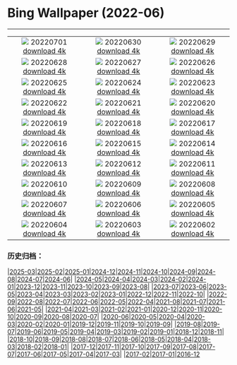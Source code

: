 # Bing Wallpaper (2022-06)
**************
| | | |
| :----: | :----: | :----: |
| ![](https://www.bing.com/th?id=OHR.WeatherGirls_JA-JP8965707345_1920x1080.jpg) 20220701 [download 4k](https://www.bing.com/th?id=OHR.WeatherGirls_JA-JP8965707345_UHD.jpg) | ![](https://www.bing.com/th?id=OHR.AcramanCrater_JA-JP8946948216_1920x1080.jpg) 20220630 [download 4k](https://www.bing.com/th?id=OHR.AcramanCrater_JA-JP8946948216_UHD.jpg) | ![](https://www.bing.com/th?id=OHR.PhangNgaBay_JA-JP8895232553_1920x1080.jpg) 20220629 [download 4k](https://www.bing.com/th?id=OHR.PhangNgaBay_JA-JP8895232553_UHD.jpg) |
| ![](https://www.bing.com/th?id=OHR.Pride2022_JA-JP9443071616_1920x1080.jpg) 20220628 [download 4k](https://www.bing.com/th?id=OHR.Pride2022_JA-JP9443071616_UHD.jpg) | ![](https://www.bing.com/th?id=OHR.TafilaletOasis_JA-JP8768800369_1920x1080.jpg) 20220627 [download 4k](https://www.bing.com/th?id=OHR.TafilaletOasis_JA-JP8768800369_UHD.jpg) | ![](https://www.bing.com/th?id=OHR.ValensoleLavender_JA-JP9297827005_1920x1080.jpg) 20220626 [download 4k](https://www.bing.com/th?id=OHR.ValensoleLavender_JA-JP9297827005_UHD.jpg) |
| ![](https://www.bing.com/th?id=OHR.BBMomCub_JA-JP7954363622_1920x1080.jpg) 20220625 [download 4k](https://www.bing.com/th?id=OHR.BBMomCub_JA-JP7954363622_UHD.jpg) | ![](https://www.bing.com/th?id=OHR.CenoteDiver_JA-JP9218005435_1920x1080.jpg) 20220624 [download 4k](https://www.bing.com/th?id=OHR.CenoteDiver_JA-JP9218005435_UHD.jpg) | ![](https://www.bing.com/th?id=OHR.MostarBridge_JA-JP7587669140_1920x1080.jpg) 20220623 [download 4k](https://www.bing.com/th?id=OHR.MostarBridge_JA-JP7587669140_UHD.jpg) |
| ![](https://www.bing.com/th?id=OHR.BactrianCamels_JA-JP7529233941_1920x1080.jpg) 20220622 [download 4k](https://www.bing.com/th?id=OHR.BactrianCamels_JA-JP7529233941_UHD.jpg) | ![](https://www.bing.com/th?id=OHR.GlastonburySolstice_JA-JP7450481992_1920x1080.jpg) 20220621 [download 4k](https://www.bing.com/th?id=OHR.GlastonburySolstice_JA-JP7450481992_UHD.jpg) | ![](https://www.bing.com/th?id=OHR.AmazonianEcuador_JA-JP7374463660_1920x1080.jpg) 20220620 [download 4k](https://www.bing.com/th?id=OHR.AmazonianEcuador_JA-JP7374463660_UHD.jpg) |
| ![](https://www.bing.com/th?id=OHR.Cassowary_JA-JP7312924518_1920x1080.jpg) 20220619 [download 4k](https://www.bing.com/th?id=OHR.Cassowary_JA-JP7312924518_UHD.jpg) | ![](https://www.bing.com/th?id=OHR.CelebratingSurfing_JA-JP6995513672_1920x1080.jpg) 20220618 [download 4k](https://www.bing.com/th?id=OHR.CelebratingSurfing_JA-JP6995513672_UHD.jpg) | ![](https://www.bing.com/th?id=OHR.Balsamroot_JA-JP6961124906_1920x1080.jpg) 20220617 [download 4k](https://www.bing.com/th?id=OHR.Balsamroot_JA-JP6961124906_UHD.jpg) |
| ![](https://www.bing.com/th?id=OHR.ParrotDay_JA-JP9376761173_1920x1080.jpg) 20220616 [download 4k](https://www.bing.com/th?id=OHR.ParrotDay_JA-JP9376761173_UHD.jpg) | ![](https://www.bing.com/th?id=OHR.Chiba2022_JA-JP0131649713_1920x1080.jpg) 20220615 [download 4k](https://www.bing.com/th?id=OHR.Chiba2022_JA-JP0131649713_UHD.jpg) | ![](https://www.bing.com/th?id=OHR.MuseumMile_JA-JP9275285079_1920x1080.jpg) 20220614 [download 4k](https://www.bing.com/th?id=OHR.MuseumMile_JA-JP9275285079_UHD.jpg) |
| ![](https://www.bing.com/th?id=OHR.OkavangoElephant_JA-JP9207952465_1920x1080.jpg) 20220613 [download 4k](https://www.bing.com/th?id=OHR.OkavangoElephant_JA-JP9207952465_UHD.jpg) | ![](https://www.bing.com/th?id=OHR.SierraPonce_JA-JP9133053341_1920x1080.jpg) 20220612 [download 4k](https://www.bing.com/th?id=OHR.SierraPonce_JA-JP9133053341_UHD.jpg) | ![](https://www.bing.com/th?id=OHR.Tsuyu2022_JA-JP9976288133_1920x1080.jpg) 20220611 [download 4k](https://www.bing.com/th?id=OHR.Tsuyu2022_JA-JP9976288133_UHD.jpg) |
| ![](https://www.bing.com/th?id=OHR.CRPoppies_JA-JP9051665669_1920x1080.jpg) 20220610 [download 4k](https://www.bing.com/th?id=OHR.CRPoppies_JA-JP9051665669_UHD.jpg) | ![](https://www.bing.com/th?id=OHR.SweetheartAbbey_JA-JP7796911981_1920x1080.jpg) 20220609 [download 4k](https://www.bing.com/th?id=OHR.SweetheartAbbey_JA-JP7796911981_UHD.jpg) | ![](https://www.bing.com/th?id=OHR.CommonDolphin_JA-JP7729997499_1920x1080.jpg) 20220608 [download 4k](https://www.bing.com/th?id=OHR.CommonDolphin_JA-JP7729997499_UHD.jpg) |
| ![](https://www.bing.com/th?id=OHR.HaagaRhododendron_JA-JP7182779297_1920x1080.jpg) 20220607 [download 4k](https://www.bing.com/th?id=OHR.HaagaRhododendron_JA-JP7182779297_UHD.jpg) | ![](https://www.bing.com/th?id=OHR.IndigoBunting_JA-JP7115947274_1920x1080.jpg) 20220606 [download 4k](https://www.bing.com/th?id=OHR.IndigoBunting_JA-JP7115947274_UHD.jpg) | ![](https://www.bing.com/th?id=OHR.RapadalenSNP_JA-JP6703210086_1920x1080.jpg) 20220605 [download 4k](https://www.bing.com/th?id=OHR.RapadalenSNP_JA-JP6703210086_UHD.jpg) |
| ![](https://www.bing.com/th?id=OHR.BannerPeak_JA-JP7008199955_1920x1080.jpg) 20220604 [download 4k](https://www.bing.com/th?id=OHR.BannerPeak_JA-JP7008199955_UHD.jpg) | ![](https://www.bing.com/th?id=OHR.MoabCycling_JA-JP0361164057_1920x1080.jpg) 20220603 [download 4k](https://www.bing.com/th?id=OHR.MoabCycling_JA-JP0361164057_UHD.jpg) | ![](https://www.bing.com/th?id=OHR.Yokohama2022_JA-JP3104560047_1920x1080.jpg) 20220602 [download 4k](https://www.bing.com/th?id=OHR.Yokohama2022_JA-JP3104560047_UHD.jpg) |

### 历史归档：

|[2025-03](/../2025-03/2025-03.md)|[2025-02](/../2025-02/2025-02.md)|[2025-01](/../2025-01/2025-01.md)|[2024-12](/../2024-12/2024-12.md)|[2024-11](/../2024-11/2024-11.md)|[2024-10](/../2024-10/2024-10.md)|[2024-09](/../2024-09/2024-09.md)|[2024-08](/../2024-08/2024-08.md)|[2024-07](/../2024-07/2024-07.md)|[2024-06](/../2024-06/2024-06.md)|
|[2024-05](/../2024-05/2024-05.md)|[2024-04](/../2024-04/2024-04.md)|[2024-03](/../2024-03/2024-03.md)|[2024-02](/../2024-02/2024-02.md)|[2024-01](/../2024-01/2024-01.md)|[2023-12](/../2023-12/2023-12.md)|[2023-11](/../2023-11/2023-11.md)|[2023-10](/../2023-10/2023-10.md)|[2023-09](/../2023-09/2023-09.md)|[2023-08](/../2023-08/2023-08.md)|
|[2023-07](/../2023-07/2023-07.md)|[2023-06](/../2023-06/2023-06.md)|[2023-05](/../2023-05/2023-05.md)|[2023-04](/../2023-04/2023-04.md)|[2023-03](/../2023-03/2023-03.md)|[2023-02](/../2023-02/2023-02.md)|[2023-01](/../2023-01/2023-01.md)|[2022-12](/../2022-12/2022-12.md)|[2022-11](/../2022-11/2022-11.md)|[2022-10](/../2022-10/2022-10.md)|
|[2022-09](/../2022-09/2022-09.md)|[2022-08](/../2022-08/2022-08.md)|[2022-07](/../2022-07/2022-07.md)|[2022-06](/2022-06.md)|[2022-05](/../2022-05/2022-05.md)|[2022-04](/../2022-04/2022-04.md)|[2021-08](/../2021-08/2021-08.md)|[2021-07](/../2021-07/2021-07.md)|[2021-06](/../2021-06/2021-06.md)|[2021-05](/../2021-05/2021-05.md)|
|[2021-04](/../2021-04/2021-04.md)|[2021-03](/../2021-03/2021-03.md)|[2021-02](/../2021-02/2021-02.md)|[2021-01](/../2021-01/2021-01.md)|[2020-12](/../2020-12/2020-12.md)|[2020-11](/../2020-11/2020-11.md)|[2020-10](/../2020-10/2020-10.md)|[2020-09](/../2020-09/2020-09.md)|[2020-08](/../2020-08/2020-08.md)|[2020-07](/../2020-07/2020-07.md)|
|[2020-06](/../2020-06/2020-06.md)|[2020-05](/../2020-05/2020-05.md)|[2020-04](/../2020-04/2020-04.md)|[2020-03](/../2020-03/2020-03.md)|[2020-02](/../2020-02/2020-02.md)|[2020-01](/../2020-01/2020-01.md)|[2019-12](/../2019-12/2019-12.md)|[2019-11](/../2019-11/2019-11.md)|[2019-10](/../2019-10/2019-10.md)|[2019-09](/../2019-09/2019-09.md)|
|[2019-08](/../2019-08/2019-08.md)|[2019-07](/../2019-07/2019-07.md)|[2019-06](/../2019-06/2019-06.md)|[2019-05](/../2019-05/2019-05.md)|[2019-04](/../2019-04/2019-04.md)|[2019-03](/../2019-03/2019-03.md)|[2019-02](/../2019-02/2019-02.md)|[2019-01](/../2019-01/2019-01.md)|[2018-12](/../2018-12/2018-12.md)|[2018-11](/../2018-11/2018-11.md)|
|[2018-10](/../2018-10/2018-10.md)|[2018-09](/../2018-09/2018-09.md)|[2018-08](/../2018-08/2018-08.md)|[2018-07](/../2018-07/2018-07.md)|[2018-06](/../2018-06/2018-06.md)|[2018-05](/../2018-05/2018-05.md)|[2018-04](/../2018-04/2018-04.md)|[2018-03](/../2018-03/2018-03.md)|[2018-02](/../2018-02/2018-02.md)|[2018-01](/../2018-01/2018-01.md)|
|[2017-12](/../2017-12/2017-12.md)|[2017-11](/../2017-11/2017-11.md)|[2017-10](/../2017-10/2017-10.md)|[2017-09](/../2017-09/2017-09.md)|[2017-08](/../2017-08/2017-08.md)|[2017-07](/../2017-07/2017-07.md)|[2017-06](/../2017-06/2017-06.md)|[2017-05](/../2017-05/2017-05.md)|[2017-04](/../2017-04/2017-04.md)|[2017-03](/../2017-03/2017-03.md)|
|[2017-02](/../2017-02/2017-02.md)|[2017-01](/../2017-01/2017-01.md)|[2016-12](/../2016-12/2016-12.md)